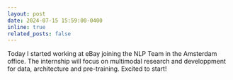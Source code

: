 ```yaml
---
layout: post
date: 2024-07-15 15:59:00-0400
inline: true
related_posts: false
---
```


Today I started working at eBay joining the NLP Team in the Amsterdam office. The internship will focus on multimodal research and developpment for data, architecture and pre-training. Excited to start! 